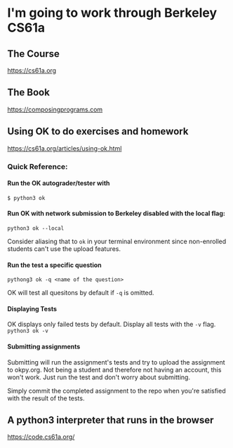 # I'm going to work through Berkeley CS61a
## The Course
https://cs61a.org

## The Book
https://composingprograms.com

## Using OK to do exercises and homework
https://cs61a.org/articles/using-ok.html

### Quick Reference:
#### Run the OK autograder/tester with
`$ python3 ok`

#### Run OK with network submission to Berkeley disabled with the local flag:
`python3 ok --local`

Consider aliasing that to `ok` in your terminal environment since non-enrolled students can't use the upload features.

#### Run the test a specific question

`pythong3 ok -q <name of the question>`

OK will test all quesitons by default if `-q` is omitted.

#### Displaying Tests

OK displays only failed tests by default. Display all tests with the `-v` flag.
`python3 ok -v`

#### Submitting assignments
Submitting will run the assignment's tests and try to upload the assignment to okpy.org. Not being a student and therefore not having an account, this won't work. Just run the test and don't worry about submitting.

Simply commit the completed assignment to the repo when you're satisfied with the result of the tests.

## A python3 interpreter that runs in the browser
https://code.cs61a.org/

